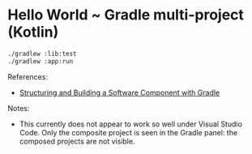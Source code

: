 # Hello World ~ Gradle multi-project (Kotlin)

~~~sh
./gradlew :lib:test
./gradlew :app:run
~~~

References:

* [Structuring and Building a Software Component with Gradle](https://docs.gradle.org/current/userguide/multi_project_builds.html)

Notes:

* This currently does not appear to work so well under Visual Studio Code.
  Only the composite project is seen in the Gradle panel: the composed projects are not visible.
